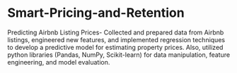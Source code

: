 # Smart-Pricing-and-Retention
Predicting Airbnb Listing Prices- Collected and prepared  data from Airbnb listings, engineered new features, and  implemented regression techniques to develop a predictive  model for estimating property prices. Also, utilized python  libraries (Pandas, NumPy, Scikit-learn) for data  manipulation, feature engineering, and model evaluation.
